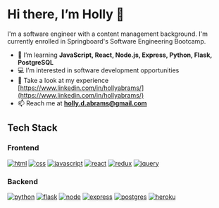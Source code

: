 # Hi there, I’m Holly 👋
I'm a software engineer with a content management background. I'm currently enrolled in Springboard's Software Engineering Bootcamp.

- 🌱  I’m learning **JavaScript, React, Node.js, Express, Python, Flask, PostgreSQL**
- 💻  I’m interested in software development opportunities
- 👀  Take a look at my experience [https://www.linkedin.com/in/hollyabrams/](https://www.linkedin.com/in/hollyabrams/)
- 📫  Reach me at **holly.d.abrams@gmail.com**

## Tech Stack

### Frontend
[![html](https://img.shields.io/badge/html-E34F26?style=for-the-badge&logo=html5&logoColor=FFFFFF)](https://developer.mozilla.org/en-US/docs/Web/HTML)
[![css](https://img.shields.io/badge/css-1572B6?style=for-the-badge&logo=css3&logoColor=FFFFFF)](https://developer.mozilla.org/en-US/docs/Web/CSS)
[![javascript](https://img.shields.io/badge/javascript-F7DF1E?style=for-the-badge&logo=Javascript&logoColor=000000)](https://developer.mozilla.org/en-US/docs/Web/JavaScript)
[![react](https://img.shields.io/badge/react-61DAFB?style=for-the-badge&logo=React&logoColor=000000)](https://reactjs.org/)
[![redux](https://img.shields.io/badge/redux-764ABC?style=for-the-badge&logo=Redux&logoColor=FFFFFF)](https://redux.js.org/)
[![jquery](https://img.shields.io/badge/jquery-0769AD?style=for-the-badge&logo=jquery&logoColor=FFFFFF)](https://jquery.com/)


### Backend
[![python](https://img.shields.io/badge/python-3776AB?style=for-the-badge&logo=python&logoColor=FFFFFF)](https://www.python.org/)
[![flask](https://img.shields.io/badge/flask-000000?style=for-the-badge&logo=flask&logoColor=FFFFFF)](https://flask.palletsprojects.com/en/2.1.x/)
[![node](https://img.shields.io/badge/node-339933?style=for-the-badge&logo=node.js&logoColor=FFFFFF)](https://nodejs.org/)
[![express](https://img.shields.io/badge/express-000000?style=for-the-badge&logo=express&logoColor=FFFFFF)](https://expressjs.com/)
[![postgres](https://img.shields.io/badge/postgresql-4169E1?style=for-the-badge&logo=postgresql&logoColor=FFFFFF)](https://www.postgresql.org/)
[![heroku](https://img.shields.io/badge/heroku-430098?style=for-the-badge&logo=heroku&logoColor=FFFFFF)](https://www.heroku.com/) 


<!---
hollyabrams/hollyabrams is a ✨ special ✨ repository because its `README.md` (this file) appears on your GitHub profile.
You can click the Preview link to take a look at your changes.
--->
